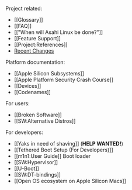 Project related:
* [[Glossary]]
* [[FAQ]]
* [["When will Asahi Linux be done?"]]
* [[Feature Support]]
* [[Project:References]]
* [Recent Changes](https://github.com/AsahiLinux/docs/wiki/_history)

Platform documentation:
* [[Apple Silicon Subsystems]]
* [[Apple Platform Security Crash Course]]
* [[Devices]]
* [[Codenames]]

For users:
* [[Broken Software]]
* [[SW:Alternative Distros]]

For developers:
* [[Yaks in need of shaving]] (**HELP WANTED!**)
* [[Tethered Boot Setup (For Developers)]]
* [[m1n1:User Guide]] Boot loader
* [[SW:Hypervisor]]
* [[U-Boot]]
* [[SW:DT-bindings]]
* [[Open OS ecosystem on Apple Silicon Macs]]
